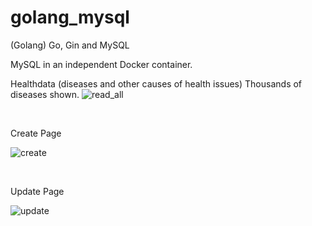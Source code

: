 # golang_mysql

(Golang) Go, Gin and MySQL 

MySQL in an independent Docker container.

Healthdata (diseases and other causes of health issues)
Thousands of diseases shown.
![read_all](https://github.com/programweb/golang_mysql/assets/12736699/c6eac8b1-ac44-4d79-8bd7-3e2f9b626ecd)
&nbsp;

&nbsp;
 
Create Page
&nbsp;
 
![create](https://github.com/programweb/golang_mysql/assets/12736699/82029652-757c-426c-8fb3-bcc928ebce5a)
&nbsp;

&nbsp;
 
Update Page
&nbsp;
 
![update](https://github.com/programweb/golang_mysql/assets/12736699/fafb6d4b-87cc-425b-9f90-ea9f1307c7d1)


